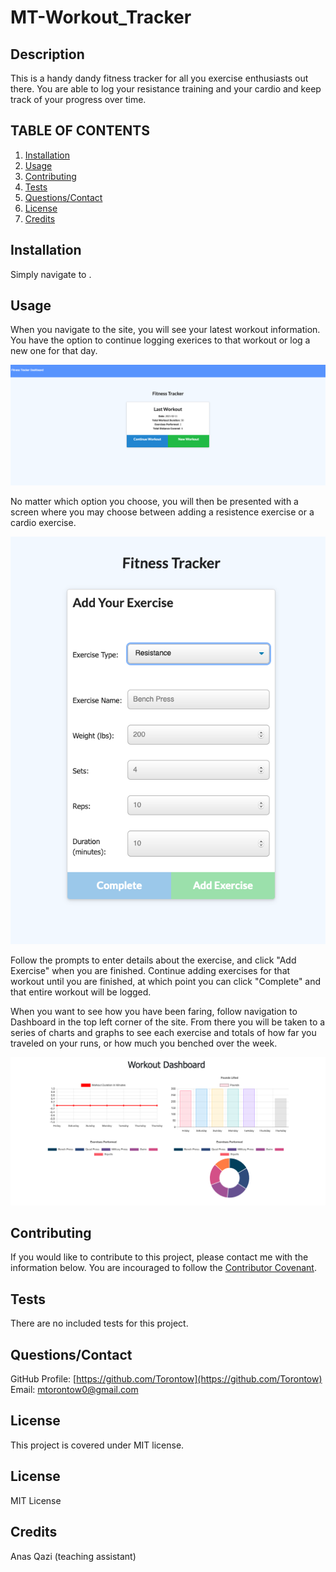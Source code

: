 # MT-Workout_Tracker

## Description

This is a handy dandy fitness tracker for all you exercise enthusiasts out there. You are able to log your resistance training and your cardio and keep track of your progress over time. 

## TABLE OF CONTENTS

1. [Installation](#Installation)
2. [Usage](#Usage)
3. [Contributing](#Contributing)
4. [Tests](#Tests)
5. [Questions/Contact](#Questions/Contact)
6. [License](#License)
7. [Credits](#Credits)

## Installation

Simply navigate to .

## Usage

When you navigate to the site, you will see your latest workout information. You have the option to continue logging exerices to that workout or log a new one for that day. 

![Landing Page Shot](images/landing.png)

No matter which option you choose, you will then be presented with a screen where you may choose between adding a resistence exercise or a cardio exercise. 

![Add Exercise Page Shot](images/add.png)

Follow the prompts to enter details about the exercise, and click "Add Exercise" when you are finished. Continue adding exercises for that workout until you are finished, at which point you can click "Complete" and that entire workout will be logged.

When you want to see how you have been faring, follow navigation to Dashboard in the top left corner of the site. From there you will be taken to a series of charts and graphs to see each exercise and totals of how far you traveled on your runs, or how much you benched over the week.

![Workout Dashboard Shot](images/dashboard.png)

## Contributing

If you would like to contribute to this project, please contact me with the information below. You are incouraged to follow the [Contributor Covenant](https://www.contributor-covenant.org/). 

## Tests

There are no included tests for this project. 

## Questions/Contact

GitHub Profile: [https://github.com/Torontow](https://github.com/Torontow)
Email: [mtorontow0@gmail.com](mailto:mtorontow0@gmail.com)

## License

This project is covered under MIT license.

## License

MIT License

## Credits

Anas Qazi (teaching assistant) 


 